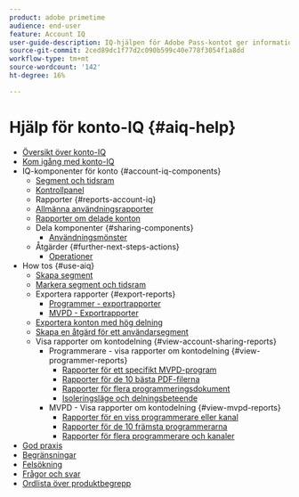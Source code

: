 ```yaml
---
product: adobe primetime
audience: end-user
feature: Account IQ
user-guide-description: IQ-hjälpen för Adobe Pass-kontot ger information om IQ-komponenterna för kontot och vägleder dig genom användarresor för att använda de olika komponenterna.
source-git-commit: 2ced89dc1f77d2c090b599c40e778f3054f1a8dd
workflow-type: tm+mt
source-wordcount: '142'
ht-degree: 16%

---
```


# Hjälp för konto-IQ {#aiq-help}

+ [Översikt över konto-IQ](/help/accountiq/home.md)
+ [Kom igång med konto-IQ](/help/accountiq/get-started.md)
+ IQ-komponenter för konto {#account-iq-components}
   + [Segment och tidsram](/help/accountiq/segments-timeframe.md)
   + [Kontrollpanel](/help/accountiq/dashboard.md)
   + Rapporter {#reports-account-iq}
   + [Allmänna användningsrapporter](/help/accountiq/general-usage-reports.md)
   + [Rapporter om delade konton](/help/accountiq/shared-acc-reports.md)
   + Dela komponenter {#sharing-components}
      + [Användningsmönster](/help/accountiq/usage-patterns.md)
   + Åtgärder {#further-next-steps-actions}
      + [Operationer](/help/accountiq/operations.md)
+ How tos {#use-aiq}
   + [Skapa segment](/help/accountiq/build-segment.md)
   + [Markera segment och tidsram](/help/accountiq/howto-select-segment-timeframe.md)
   + Exportera rapporter {#export-reports}
      + [Programmer - exportrapporter](/help/accountiq/export-segment-metrics-progr.md)
      + [MVPD - Exportrapporter](/help/accountiq/export-segment-metrics-mvpd.md)
   + [Exportera konton med hög delning](/help/accountiq/export-acc-information.md)
   + [Skapa en åtgärd för ett användarsegment](/help/accountiq/operation-affecting-user-segment.md)
   + Visa rapporter om kontodelning {#view-account-sharing-reports}
      + Programmerare - visa rapporter om kontodelning {#view-programmer-reports}
         + [Rapporter för ett specifikt MVPD-program](/help/accountiq/reports-for-specific-mvpds.md)
         + [Rapporter för de 10 bästa PDF-filerna](/help/accountiq/top-10-mvpd-reports.md)
         + [Rapporter för flera programmeringsdokument](viewrep-multiple-mvpd.md)
         + [Isoleringsläge och delningsbeteende](/help/accountiq/isolation-mode.md)
      + MVPD - Visa rapporter om kontodelning {#view-mvpd-reports}
         + [Rapporter för en viss programmerare eller kanal](/help/accountiq/reports-for-specific-programmers.md)
         + [Rapporter för de 10 främsta programmerarna](/help/accountiq/top-10-programmer-reports.md)
         + [Rapporter för flera programmerare och kanaler](viewrep-multiple-programmer.md)
+ [God praxis](/help/accountiq/best-practices.md)
+ [Begränsningar](/help/accountiq/limitations.md)
+ [Felsökning](/help/accountiq/troubleshoot.md)
+ [Frågor och svar](/help/accountiq/faq.md)
+ [Ordlista över produktbegrepp](/help/accountiq/product-concepts.md)